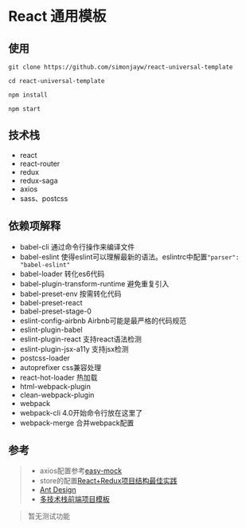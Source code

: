 # React 通用模板 #

## 使用 ##

```
git clone https://github.com/simonjayw/react-universal-template

cd react-universal-template

npm install

npm start
```

## 技术栈 ##

- react
- react-router
- redux
- redux-saga
- axios
- sass、postcss

## 依赖项解释 ##

- babel-cli 通过命令行操作来编译文件
- babel-eslint 使得eslint可以理解最新的语法。eslintrc中配置`"parser": "babel-eslint"`
- babel-loader 转化es6代码
- babel-plugin-transform-runtime 避免重复引入
- babel-preset-env 按需转化代码
- babel-preset-react
- babel-preset-stage-0
- eslint-config-airbnb Airbnb可能是最严格的代码规范
- eslint-plugin-babel
- eslint-plugin-react 支持react语法检测
- eslint-plugin-jsx-a11y 支持jsx检测
- postcss-loader
- autoprefixer css兼容处理
- react-hot-loader 热加载
- html-webpack-plugin 
- clean-webpack-plugin 
- webpack
- webpack-cli 4.0开始命令行放在这里了
- webpack-merge 合并webpack配置

## 参考 ##

> - axios配置参考[easy-mock](https://github.com/easy-mock/easy-mock/blob/dev/views/api/index.js)
> - store的配置[React+Redux项目结构最佳实践](https://www.jianshu.com/p/34468f13263c)
> - [Ant Design](https://github.com/ant-design/ant-design/)
> - [多技术栈前端项目模板](https://github.com/wxyyxc1992/fe-boilerplate)

> 暂无测试功能
